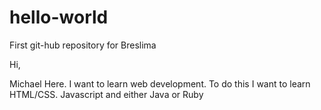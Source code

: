 # hello-world
First git-hub repository for Breslima

Hi,

Michael Here. I want to learn web development.
To do this I want to learn HTML/CSS. Javascript and either Java or Ruby
